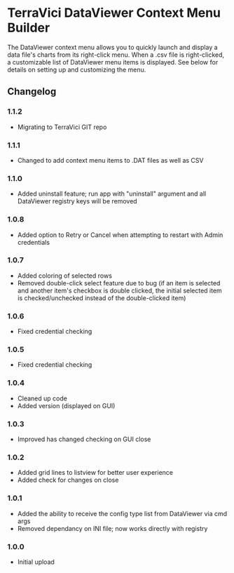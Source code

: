 # TerraVici DataViewer Context Menu Builder

The DataViewer context menu allows you to quickly launch and display a data file's charts from its right-click menu. When a .csv file is right-clicked, a customizable list of DataViewer menu items is displayed. See below for details on setting up and customizing the menu.


## Changelog

### 1.1.2
- Migrating to TerraVici GIT repo
### 1.1.1
- Changed to add context menu items to .DAT files as well as CSV
### 1.1.0
- Added uninstall feature; run app with "uninstall" argument and all DataViewer registry keys will be removed
### 1.0.8
- Added option to Retry or Cancel when attempting to restart with Admin credentials
### 1.0.7
- Added coloring of selected rows
- Removed double-click select feature due to bug (if an item is selected and another item's checkbox is double clicked, the initial selected item is checked/unchecked instead of the double-clicked item)
### 1.0.6
- Fixed credential checking
### 1.0.5
- Fixed credential checking
### 1.0.4
- Cleaned up code
- Added version (displayed on GUI)
### 1.0.3
- Improved has changed checking on GUI close
### 1.0.2
- Added grid lines to listview for better user experience
- Added check for changes on close
### 1.0.1
- Added the ability to receive the config type list from DataViewer via cmd args
- Removed dependancy on INI file; now works directly with registry
### 1.0.0
- Initial upload